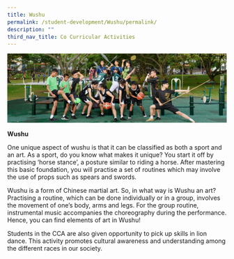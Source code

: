 ```yaml
---
title: Wushu
permalink: /student-development/Wushu/permalink/
description: ""
third_nav_title: Co Curricular Activities
---
```

![](/images/Physical-Sports-banner.jpg)

**Wushu**

One unique aspect of wushu is that it can be classified as both a sport and an art. As a sport, do you know what makes it unique? You start it off by practising ‘horse stance’, a posture similar to riding a horse. After mastering this basic foundation, you will practise a set of routines which may involve the use of props such as spears and swords.

Wushu is a form of Chinese martial art. So, in what way is Wushu an art? Practising a routine, which can be done individually or in a group, involves the movement of one’s body, arms and legs. For the group routine, instrumental music accompanies the choreography during the performance. Hence, you can find elements of art in Wushu!

Students in the CCA are also given opportunity to pick up skills in lion dance. This activity promotes cultural awareness and understanding among the different races in our society.